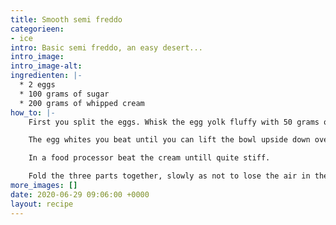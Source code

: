 ```yaml
---
title: Smooth semi freddo
categorieen:
- ice
intro: Basic semi freddo, an easy desert...
intro_image:
intro_image-alt:
ingredienten: |-
  * 2 eggs
  * 100 grams of sugar
  * 200 grams of whipped cream
how_to: |-
    First you split the eggs. Whisk the egg yolk fluffy with 50 grams of sugar.

    The egg whites you beat until you can lift the bowl upside down over your head without getting any of it on your head. Then whisk the remaining sugar through it.

    In a food processor beat the cream untill quite stiff.

    Fold the three parts together, slowly as not to lose the air in the cream and the eggs. Pour the mixture in a bowl and put in the freezer for about 4 hours, after that it is ready to serve... Enjoy.
more_images: []
date: 2020-06-29 09:06:00 +0000
layout: recipe
---
```

